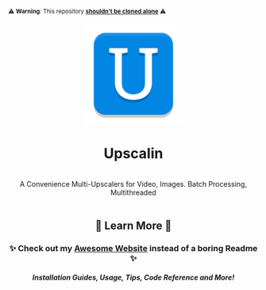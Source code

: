 <sup>⚠️ **Warning**: This repository [**shouldn't be cloned alone**](https://brokensrc.dev/get/source) ⚠️</sup>

<div align="center">
  <a href="https://brokensrc.dev/upscalin"><img src="./Upscalin/Resources/Images/Upscalin.png" onerror="this.onerror=null; this.src='./resources/images/upscalin.png'" width="200"></a>
  <h1>Upscalin</h1>
  <br>
  A Convenience Multi-Upscalers for Video, Images. Batch Processing, Multithreaded
</div>

<br>

<div align="center">
  <h2>🍁 Learn More 🍁</h2>
  <h3>✨ Check out my <a href="https://brokensrc.dev/upscalin/get"><b>Awesome Website</b></a> instead of a boring Readme ✨</h3>
  <h5>Installation Guides, Usage, Tips, Code Reference and More!</h5>
</div>
